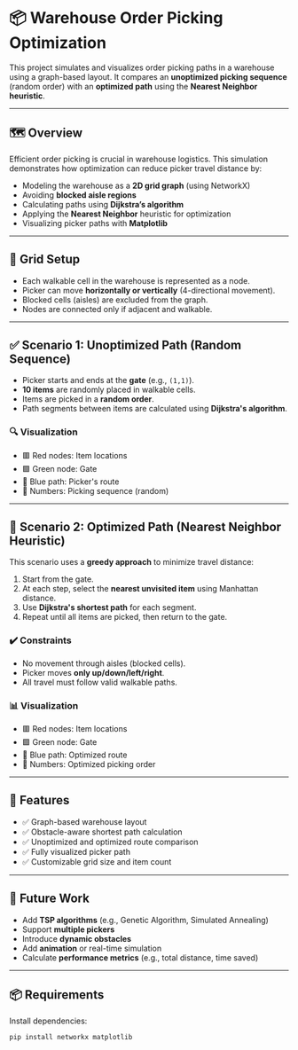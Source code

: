 # 📦 Warehouse Order Picking Optimization

This project simulates and visualizes order picking paths in a warehouse using a graph-based layout. It compares an **unoptimized picking sequence** (random order) with an **optimized path** using the **Nearest Neighbor heuristic**.

---

## 🗺️ Overview

Efficient order picking is crucial in warehouse logistics. This simulation demonstrates how optimization can reduce picker travel distance by:

- Modeling the warehouse as a **2D grid graph** (using NetworkX)
- Avoiding **blocked aisle regions**
- Calculating paths using **Dijkstra’s algorithm**
- Applying the **Nearest Neighbor** heuristic for optimization
- Visualizing picker paths with **Matplotlib**

---

## 📐 Grid Setup

- Each walkable cell in the warehouse is represented as a node.
- Picker can move **horizontally or vertically** (4-directional movement).
- Blocked cells (aisles) are excluded from the graph.
- Nodes are connected only if adjacent and walkable.

---

## ✅ Scenario 1: Unoptimized Path (Random Sequence)

- Picker starts and ends at the **gate** (e.g., `(1,1)`).
- **10 items** are randomly placed in walkable cells.
- Items are picked in a **random order**.
- Path segments between items are calculated using **Dijkstra's algorithm**.

### 🔍 Visualization

- 🟥 Red nodes: Item locations  
- 🟩 Green node: Gate  
- 🔵 Blue path: Picker's route  
- 🔢 Numbers: Picking sequence (random)

---

## 🔄 Scenario 2: Optimized Path (Nearest Neighbor Heuristic)

This scenario uses a **greedy approach** to minimize travel distance:

1. Start from the gate.
2. At each step, select the **nearest unvisited item** using Manhattan distance.
3. Use **Dijkstra's shortest path** for each segment.
4. Repeat until all items are picked, then return to the gate.

### ✔️ Constraints

- No movement through aisles (blocked cells).
- Picker moves **only up/down/left/right**.
- All travel must follow valid walkable paths.

### 📊 Visualization

- 🟥 Red nodes: Item locations  
- 🟩 Green node: Gate  
- 🔵 Blue path: Optimized route  
- 🔢 Numbers: Optimized picking order

---

## 🔧 Features

- ✅ Graph-based warehouse layout
- ✅ Obstacle-aware shortest path calculation
- ✅ Unoptimized and optimized route comparison
- ✅ Fully visualized picker path
- ✅ Customizable grid size and item count

---

## 🧠 Future Work

- Add **TSP algorithms** (e.g., Genetic Algorithm, Simulated Annealing)
- Support **multiple pickers**
- Introduce **dynamic obstacles**
- Add **animation** or real-time simulation
- Calculate **performance metrics** (e.g., total distance, time saved)

---

## 📦 Requirements

Install dependencies:

```bash
pip install networkx matplotlib

